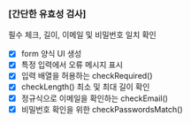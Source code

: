 ### [간단한 유효성 검사]

필수 체크, 길이, 이메일 및 비밀번호 일치 확인

- [x] form 양식 UI 생성
- [x] 특정 입력에서 오류 메시지 표시
- [x] 입력 배열을 허용하는 checkRequired()
- [x] checkLength() 최소 및 최대 길이 확인
- [x] 정규식으로 이메일을 확인하는 checkEmail()
- [x] 비밀번호 확인을 위한 checkPasswordsMatch()
